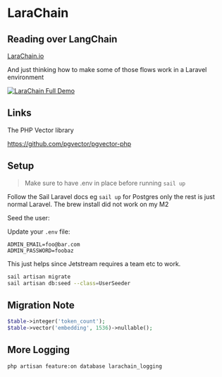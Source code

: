 # LaraChain

## Reading over LangChain

[LaraChain.io](https://github.com/alnutile/larachain/wiki/LaraChain)

And just thinking how to make some of those flows work in a Laravel environment

[![LaraChain Full Demo](https://img.youtube.com/vi/cz7d6d3pk4o/0.jpg)](https://www.youtube.com/watch?v=cz7d6d3pk4o)


## Links

The PHP Vector library

https://github.com/pgvector/pgvector-php

## Setup

> Make sure to have .env in place before running `sail up`

Follow the Sail Laravel docs eg `sail up` for Postgres only the rest is just 
normal Laravel. The brew install did not work on my M2

Seed the user:

Update your `.env` file:

```dotenv
ADMIN_EMAIL=foo@bar.com
ADMIN_PASSWORD=foobaz
```

This just helps since Jetstream requires a team etc to work.


```bash
sail artisan migrate
sail artisan db:seed --class=UserSeeder
```


## Migration Note

```php 
$table->integer('token_count');
$table->vector('embedding', 1536)->nullable(); 
```

## More Logging 

```bash 
php artisan feature:on database larachain_logging
```



